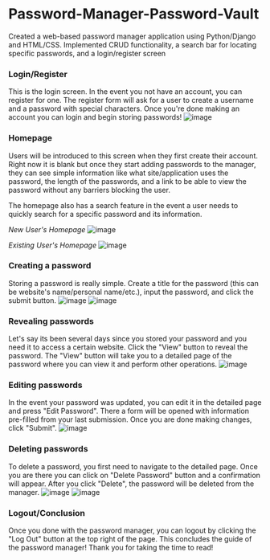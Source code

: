 # Password-Manager-Password-Vault

Created a web-based password manager application using Python/Django and HTML/CSS. Implemented CRUD functionality, a search bar for locating specific passwords, and a login/register screen

### Login/Register
This is the login screen. In the event you not have an account, you can register for one.
The register form will ask for a user to create a username and a password with special characters. Once you're done making an account you can login and begin storing passwords!
![image](https://github.com/noahe10/Password-Manager-Password-Vault/assets/118136389/ece87b9d-4c80-45ec-ac46-3c384fe44a98)

### Homepage
Users will be introduced to this screen when they first create their account. Right now it is blank but once they start adding passwords to the manager, they can see simple information like
what site/application uses the password, the length of the passwords, and a link to be able to view the password without any barriers blocking the user.

The homepage also has a search feature in the event a user needs to quickly search for a specific password and its information.

*New User's Homepage*
![image](https://github.com/noahe10/Password-Manager-Password-Vault/assets/118136389/6e1b7fac-6617-47b6-801d-b9eec9a87808)

*Existing User's Homepage*
![image](https://github.com/noahe10/Password-Manager-Password-Vault/assets/118136389/37e20d8c-a152-440a-b808-d81e42e4f9d0)

### Creating a password
Storing a password is really simple. Create a title for the password (this can be website's name/personal name/etc.), input the password, and click the submit button.
![image](https://github.com/noahe10/Password-Manager-Password-Vault/assets/118136389/8e15cca8-63e6-410a-8723-1a2bc7a8a989)
![image](https://github.com/noahe10/Password-Manager-Password-Vault/assets/118136389/096a454e-c4bd-4c2a-bb44-e3bfec0d01f3)

### Revealing passwords
Let's say its been several days since you stored your password and you need it to access a certain website. Click the "View" button to reveal the password. The "View" button will take you
to a detailed page of the password where you can view it and perform other operations.
![image](https://github.com/noahe10/Password-Manager-Password-Vault/assets/118136389/acc47d43-c3bf-4f3f-b2e6-0c9d3d398252)

### Editing passwords
In the event your password was updated, you can edit it in the detailed page and press "Edit Password". There a form will be opened with information pre-filled from your last submission. Once you are done making
changes, click "Submit".
![image](https://github.com/noahe10/Password-Manager-Password-Vault/assets/118136389/c243820d-0d43-48ca-a66b-453973749ff0)

### Deleting passwords
To delete a password, you first need to navigate to the detailed page. Once you are there you can click on "Delete Password" button and a confirmation will appear. After you click "Delete", the password will be
deleted from the manager.
![image](https://github.com/noahe10/Password-Manager-Password-Vault/assets/118136389/df89a18a-f635-4622-be3e-728be489c3c9)
![image](https://github.com/noahe10/Password-Manager-Password-Vault/assets/118136389/6e1b7fac-6617-47b6-801d-b9eec9a87808)

### Logout/Conclusion
Once you done with the password manager, you can logout by clicking the "Log Out" button at the top right of the page. This concludes the guide of the password manager! Thank you for taking the time to read!
